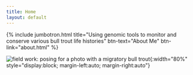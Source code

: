 ```yaml
---
title: Home
layout: default
---
```


{% include jumbotron.html title="Using genomic tools to monitor and conserve various bull trout life histories" btn-text="About Me" btn-link="about.html" %}

![field work: posing for a photo with a migratory bull trout](https://jacobwbowman.github.io/website/assets/image/bulltroutselfie.JPG){:width="80%" style="display:block; margin-left:auto; margin-right:auto"}
